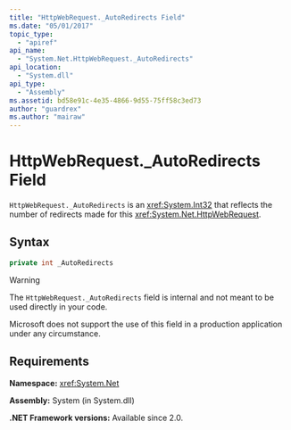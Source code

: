 ```yaml
---
title: "HttpWebRequest._AutoRedirects Field"
ms.date: "05/01/2017"
topic_type: 
  - "apiref"
api_name: 
  - "System.Net.HttpWebRequest._AutoRedirects"
api_location: 
  - "System.dll"
api_type: 
  - "Assembly"
ms.assetid: bd58e91c-4e35-4866-9d55-75ff58c3ed73
author: "guardrex"
ms.author: "mairaw"
---
```


# HttpWebRequest.\_AutoRedirects Field

`HttpWebRequest._AutoRedirects` is an <xref:System.Int32> that reflects the number of redirects made for this <xref:System.Net.HttpWebRequest>.

## Syntax  
  
```csharp  
private int _AutoRedirects
```

> [!WARNING]
> The `HttpWebRequest._AutoRedirects` field is internal and not meant to be used directly in your code.
> 
> Microsoft does not support the use of this field in a production application under any circumstance.

## Requirements

**Namespace:** <xref:System.Net>

**Assembly:** System (in System.dll)

**.NET Framework versions:** Available since 2.0.

